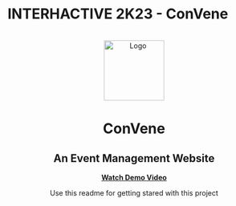 # INTERHACTIVE 2K23 - ConVene
  <!-- PROJECT LOGO -->
<br />
<div align="center">
  <a href="https://github.com/Debaditya-Som/ConVene/">
    <img src="https://github.com/Debaditya-Som/ConVene/assets/76967222/91276164-34c8-4e87-8fd7-6f462a206b0c" alt="Logo" width="120" height="120">
  </a>

  # ConVene
  ## An Event Management Website
  <b><a align="center" href="">Watch Demo Video</a></b>
  <br/>

  <p align="center">
    Use this readme for getting stared with this project
    <br />
    
  </p>
</div>

